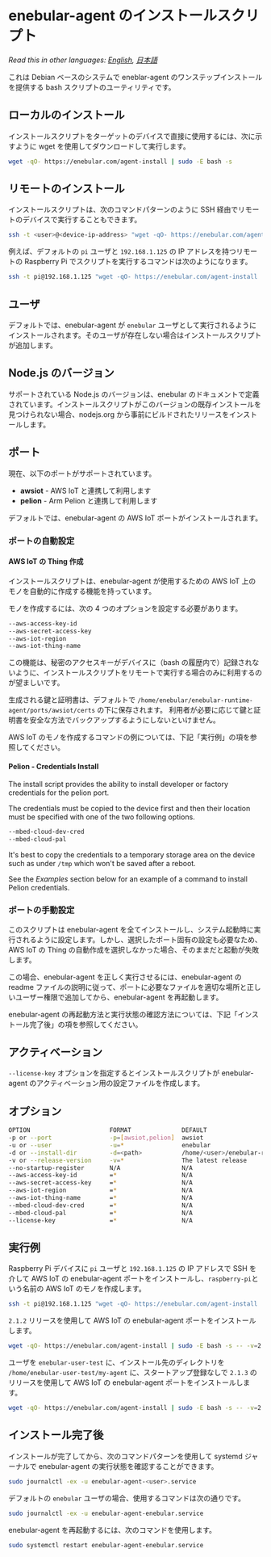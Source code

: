 # enebular-agent のインストールスクリプト

_Read this in other languages: [English](README.md), [日本語](README.ja.md)_

これは Debian ベースのシステムで eneblar-agent のワンステップインストールを提供する bash スクリプトのユーティリティです。

## ローカルのインストール

インストールスクリプトをターゲットのデバイスで直接に使用するには、次に示すように wget を使用してダウンロードして実行します。

```sh
wget -qO- https://enebular.com/agent-install | sudo -E bash -s
```

## リモートのインストール

インストールスクリプトは、次のコマンドパターンのように SSH 経由でリモートのデバイスで実行することもできます。

```sh
ssh -t <user>@<device-ip-address> "wget -qO- https://enebular.com/agent-install | sudo -E bash -s"
```

例えば、デフォルトの `pi` ユーザと `192.168.1.125` の IP アドレスを持つリモートの Raspberry Pi でスクリプトを実行するコマンドは次のようになります。

```sh
ssh -t pi@192.168.1.125 "wget -qO- https://enebular.com/agent-install | sudo -E bash -s"
```

## ユーザ

デフォルトでは、enebular-agent が `enebular` ユーザとして実行されるようにインストールされます。そのユーザが存在しない場合はインストールスクリプトが追加します。

## Node.js のバージョン

サポートされている Node.js のバージョンは、enebular のドキュメントで定義されています。インストールスクリプトがこのバージョンの既存インストールを見つけられない場合、nodejs.org から事前にビルドされたリリースをインストールします。

## ポート

現在、以下のポートがサポートされています。

- **awsiot** - AWS IoT と連携して利用します
- **pelion** - Arm Pelion と連携して利用します

デフォルトでは、enebular-agent の AWS IoT ポートがインストールされます。

### ポートの自動設定

#### AWS IoT の Thing 作成

インストールスクリプトは、enebular-agent が使用するための AWS IoT 上のモノを自動的に作成する機能を持っています。

モノを作成するには、次の 4 つのオプションを設定する必要があります。

```sh
--aws-access-key-id
--aws-secret-access-key
--aws-iot-region
--aws-iot-thing-name
```

この機能は、秘密のアクセスキーがデバイスに（bash の履歴内で）記録されないように、インストールスクリプトをリモートで実行する場合のみに利用するのが望ましいです。

生成される鍵と証明書は、デフォルトで `/home/enebular/enebular-runtime-agent/ports/awsiot/certs` の下に保存されます。 利用者が必要に応じて鍵と証明書を安全な方法でバックアップするようにしないといけません。

AWS IoT のモノを作成するコマンドの例については、下記「実行例」の項を参照してください。

#### Pelion - Credentials Install

The install script provides the ability to install developer or factory credentials for the pelion port.

The credentials must be copied to the device first and then their location must be specified with one of the two following options.

```sh
--mbed-cloud-dev-cred
--mbed-cloud-pal
```

It's best to copy the credentials to a temporary storage area on the device such as under `/tmp` which won't be saved after a reboot.

See the *Examples* section below for an example of a command to install Pelion credentials.

### ポートの手動設定

このスクリプトは enebular-agent を全てインストールし、システム起動時に実行されるように設定します。しかし、選択したポート固有の設定も必要なため、AWS IoT の Thing の自動作成を選択しなかった場合、そのままだと起動が失敗します。

この場合、enebular-agent を正しく実行させるには、enebular-agent の readme ファイルの説明に従って、ポートに必要なファイルを適切な場所と正しいユーザー権限で追加してから、enebular-agent を再起動します。

enebular-agent の再起動方法と実行状態の確認方法については、下記「インストール完了後」の項を参照してください。

## アクティベーション

`--license-key` オプションを指定するとインストールスクリプトが enebular-agent のアクティベーション用の設定ファイルを作成します。

## オプション

```sh
OPTION                      FORMAT              DEFAULT                              DESCRIPTION
-p or --port                -p=[awsiot,pelion]  awsiot                               インストールするポート
-u or --user                -u=*                enebular                             インストール後の実行ユーザ
-d or --install-dir         -d=<path>           /home/<user>/enebular-runtime-agent  インストール先のディレクトリ
-v or --release-version     -v=*                The latest release                   enebular-agentのリリース
--no-startup-register       N/A                 N/A                                  システム起動時用のスタートアップ登録をしない
--aws-access-key-id         =*                  N/A                                  AWS access key ID
--aws-secret-access-key     =*                  N/A                                  AWS secret access key
--aws-iot-region            =*                  N/A                                  AWS IoTのリージョン
--aws-iot-thing-name        =*                  N/A                                  AWS IoTのモノ名
--mbed-cloud-dev-cred       =*                  N/A                                  Path to Mbed Cloud developer credentials c file
--mbed-cloud-pal            =*                  N/A                                  Path to Mbed Cloud factory pal folder
--license-key               =*                  N/A                                  アクティベーション用のライセンスキー
```

## 実行例

Raspberry Pi デバイスに `pi` ユーザと `192.168.1.125` の IP アドレスで SSH を介して AWS IoT の enebular-agent ポートをインストールし、`raspberry-pi`という名前の AWS IoT のモノを作成します。

```sh
ssh -t pi@192.168.1.125 "wget -qO- https://enebular.com/agent-install | sudo -E bash -s -- --aws-iot-thing-name=raspberry-pi --aws-access-key-id=<my-key-id> --aws-secret-access-key=<my-access-key> --aws-iot-region=<my-region>"
```

`2.1.2` リリースを使用して AWS IoT の enebular-agent ポートをインストールします。

```sh
wget -qO- https://enebular.com/agent-install | sudo -E bash -s -- -v=2.1.2
```

ユーザを `enebular-user-test` に、インストール先のディレクトリを `/home/enebular-user-test/my-agent` に、スタートアップ登録なしで `2.1.3` のリリースを使用して AWS IoT の enebular-agent ポートをインストールします。

```sh
wget -qO- https://enebular.com/agent-install | sudo -E bash -s -- -v=2.1.3 --user=enebular-user-test -d=/home/enebular-user-test/my-agent --no-startup-register
```

## インストール完了後

インストールが完了してから、次のコマンドパターンを使用して systemd ジャーナルで enebular-agent の実行状態を確認することができます。

```sh
sudo journalctl -ex -u enebular-agent-<user>.service
```

デフォルトの `enebular` ユーザの場合、使用するコマンドは次の通りです。

```sh
sudo journalctl -ex -u enebular-agent-enebular.service
```

enebular-agent を再起動するには、次のコマンドを使用します。

```sh
sudo systemctl restart enebular-agent-enebular.service
```
